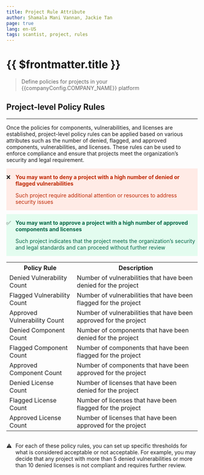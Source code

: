 ```yaml
---
title: Project Rule Attribute
author: Shamala Mani Vannan, Jackie Tan
page: true
lang: en-US
tags: scantist, project, rules
---
```


<script setup>
import { companyConfig } from '../../../config/companyConfig.js'
</script>
<ClientOnly>

# {{ $frontmatter.title }}

> Define policies for projects in your {{companyConfig.COMPANY_NAME}} platform

## Project-level Policy Rules

<hr class="thick" />

Once the policies for components, vulnerabilities, and licenses are established, project-level policy rules can be applied based on various attributes such as the number of denied, flagged, and approved components, vulnerabilities, and licenses. These rules can be used to enforce compliance and ensure that projects meet the organization’s security and legal requirement.

<div style="display: flex; background-color: #FFEBE6;">

<div style="flex: 0.05; ">

&#10060;

</div>

<div style="flex: 1; ">

<div style="color: #BF2600; font-weight: bold;">

You may want to deny a project with a high number of denied or flagged vulnerabilities

</div>

<span style="color: #BF2600;">

Such project require additional attention or resources to address security issues

</span>

</div>

</div>

<div style="display: flex; background-color: #E3FCEF; margin-top: 10px">

<div style="flex: 0.05; ">

:white_check_mark:

</div>

<div style="flex: 1; ">

<div style="color: #006644; font-weight: bold;">

You may want to approve a project with a high number of approved components and licenses

</div>

<span style="color: #006644;">

Such project indicates that the project meets the organization’s security and legal standards and can proceed without further review

</span>

</div>

</div>

<table>
  <tr>
    <th class="header_bold">Policy Rule</th>
    <th class="header_bold">Description</th>
  </tr>
  <tr>
    <td>Denied Vulnerability Count</td>
    <td>Number of vulnerabilities that have been denied for the project</td>
  </tr>
  <tr>
    <td>Flagged Vulnerability Count</td>
    <td>Number of vulnerabilities that have been flagged for the project</td>
  </tr>
  <tr>
    <td>Approved Vulnerability Count</td>
    <td>Number of vulnerabilities that have been approved for the project</td>
  </tr>
  <tr>
    <td>Denied Component Count</td>
    <td>Number of components that have been denied for the project</td>
  </tr>
  <tr>
    <td>Flagged Component Count</td>
    <td>Number of components that have been flagged for the project</td>
  </tr>
  <tr>
    <td>Approved Component Count</td>
    <td>Number of components that have been approved for the project</td>
  </tr>
  <tr>
    <td>Denied License Count</td>
    <td>Number of licenses that have been denied for the project</td>
  </tr>
  <tr>
    <td>Flagged License Count</td>
    <td>Number of licenses that have been flagged for the project</td>
  </tr>
  <tr>
    <td>Approved License Count</td>
    <td>Number of licenses that have been approved for the project</td>
  </tr>
</table>

<div style="display: flex;">

<div style="flex: 0.05; ">

&#9888;

</div>

<div style="flex: 1; ">

<div>

For each of these policy rules, you can set up specific thresholds for what is considered acceptable or not acceptable. For example, you may decide that any project with more than 5 denied vulnerabilities or more than 10 denied licenses is not compliant and requires further review.

</div>

</div>

</div>

</ClientOnly>
